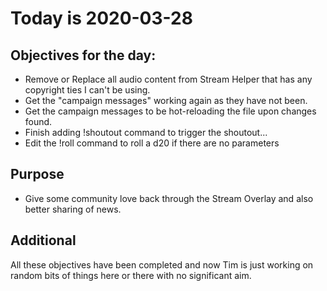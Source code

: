 # Today is 2020-03-28

## Objectives for the day:

- Remove or Replace all audio content from Stream Helper that has any copyright ties I can't be using.
- Get the "campaign messages" working again as they have not been.
- Get the campaign messages to be hot-reloading the file upon changes found.
- Finish adding !shoutout command to trigger the shoutout...
- Edit the !roll command to roll a d20 if there are no parameters

## Purpose

- Give some community love back through the Stream Overlay and also better sharing of news.

## Additional

All these objectives have been completed and now Tim is just working on random bits of things here or there with no significant aim.
